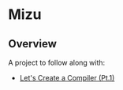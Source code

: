 # Mizu

## Overview

A project to follow along with:
* [Let's Create a Compiler (Pt.1)](https://www.youtube.com/watch?v=vcSijrRsrY0)